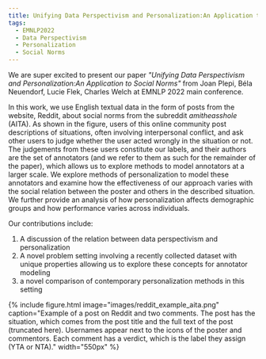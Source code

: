 ```yaml
---
title: Unifying Data Perspectivism and Personalization:An Application to Social Norms
tags: 
  - EMNLP2022
  - Data Perspectivism
  - Personalization
  - Social Norms
---
```


We are super excited to present our paper *"Unifying Data Perspectivism and Personalization:An Application to Social Norms"* from Joan Plepi, Béla Neuendorf, Lucie Flek, Charles Welch at EMNLP 2022 main conference.


In this work, we use English textual data in the form of posts from the website, Reddit, about social norms from the subreddit *amitheasshole* (AITA). As shown in the figure, users of this online community post descriptions of situations, often involving interpersonal conflict, and ask other users to judge whether the user acted wrongly in the situation or not.
The judgements from these users constitute our labels, and their authors are the set of annotators (and we refer to them as such for the remainder of the paper), which allows us to explore methods to model annotators at a larger scale.
We explore methods of personalization to model these annotators and examine how the effectiveness of our approach varies with the social relation between the poster and others in the described situation. We further provide an analysis of how personalization affects demographic groups and how performance varies across individuals.

Our contributions include:
1. A discussion of the relation between data perspectivism and personalization
2. A novel problem setting involving a recently collected dataset with unique properties allowing us to explore these concepts for annotator modeling
3. a novel comparison of contemporary personalization methods in this setting


{%
  include figure.html
  image="images/reddit_example_aita.png"
  caption="Example of a post on Reddit and two comments. The post has the situation, which comes from the post title and the full text of the post (truncated here). Usernames appear next to the icons of the poster and commentors. Each comment has a verdict, which is the label they assign (YTA or NTA)."
  width="550px"
%}

